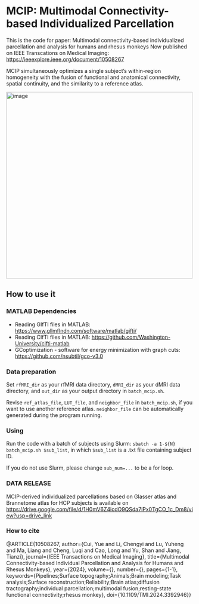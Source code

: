 # MCIP: Multimodal Connectivity-based Individualized Parcellation
This is the code for paper: Multimodal connectivity-based individualized parcellation and analysis for humans and rhesus monkeys
Now published on IEEE Transcations on Medical Imaging: https://ieeexplore.ieee.org/document/10508267

MCIP simultaneously optimizes a single subject’s within-region homogeneity with the fusion of functional and anatomical connectivity, spatial continuity, and the similarity to a reference atlas.

<img width="500" alt="image" src="https://github.com/YueCui-Labs/MCIP/assets/41955813/89a14cc1-cd61-4e45-921e-f61aeaad0fce">

## How to use it

### MATLAB Dependencies
- Reading GIfTI files in MATLAB: https://www.gllmflndn.com/software/matlab/gifti/
- Reading CIfTI files in MATLAB: https://github.com/Washington-University/cifti-matlab
- GCoptimization - software for energy minimization with graph cuts: https://github.com/nsubtil/gco-v3.0

### Data preparation
Set `rfMRI_dir` as your rfMRI data directory, `dMRI_dir` as your dMRI data directory, and `out_dir` as your output directory in `batch_mcip.sh`.

Revise `ref_atlas_file`, `LUT_file`, and `neighbor_file` in `batch_mcip.sh`, if you want to use another reference atlas. `neighbor_file` can be automatically generated during the program running.

### Using
Run the code with a batch of subjects using Slurm: `sbatch -a 1-${N} batch_mcip.sh $sub_list`, in which `$sub_list` is a .txt file containing subject ID.

If you do not use Slurm, please change `sub_num=...` to be a for loop.

### DATA RELEASE
MCIP-derived individualized parcellations based on Glasser atlas and Brannetome atlas for HCP subjects is available on https://drive.google.com/file/d/1H0mV6Z4icdO9QSda7lPx0TgCO_1c_Dm8/view?usp=drive_link

### How to cite
@ARTICLE{10508267,
  author={Cui, Yue and Li, Chengyi and Lu, Yuheng and Ma, Liang and Cheng, Luqi and Cao, Long and Yu, Shan and Jiang, Tianzi},
  journal={IEEE Transactions on Medical Imaging}, 
  title={Multimodal Connectivity-based Individual Parcellation and Analysis for Humans and Rhesus Monkeys}, 
  year={2024},
  volume={},
  number={},
  pages={1-1},
  keywords={Pipelines;Surface topography;Animals;Brain modeling;Task analysis;Surface reconstruction;Reliability;Brain atlas;diffusion tractography;individual parcellation;multimodal fusion;resting-state functional connectivity;rhesus monkey},
  doi={10.1109/TMI.2024.3392946}}
